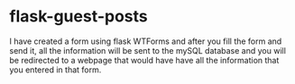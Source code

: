 # flask-guest-posts

I have created a form using flask WTForms and after you fill the form and send it, all the information will be sent to the mySQL database and you will be redirected to a webpage that would have have all the information that you entered in that form. 
